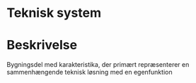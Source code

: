 # Teknisk system

# Beskrivelse

Bygningsdel med karakteristika, der primært repræsenterer en sammenhængende teknisk løsning med en egenfunktion
